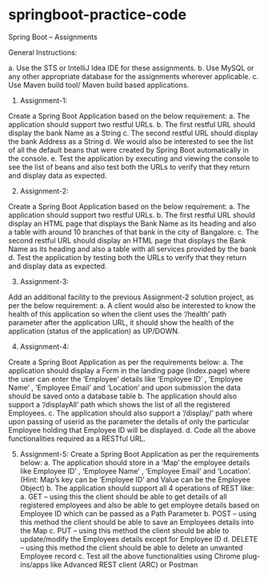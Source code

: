 # springboot-practice-code
Spring Boot – Assignments


General Instructions:

a.	Use the STS or IntelliJ Idea IDE for these assignments.
b.	Use MySQL or any other appropriate database for the assignments wherever applicable.
c.	Use Maven build tool/ Maven build based applications.

1.	Assignment-1:

Create a Spring Boot Application based on the below requirement:
a.	The application should support two restful URLs.
b.	The first restful URL should display the bank Name as a String
c.	The second restful URL should display the bank Address as a String
d.	We would also be interested to see the list of all the default beans that were created by Spring Boot automatically in the console.
e.	Test the application by executing and viewing the console to see the list of beans and also test both the URLs to verify that they return and display data as expected.


2.	Assignment-2:

Create a Spring Boot Application based on the below requirement:
a.	The application should support two restful URLs.
b.	The first restful URL should display an HTML page that displays the Bank Name as its heading and also a table with around 10 branches of that bank in the city of Bangalore.
c.	The second restful URL should display an HTML page that displays the Bank Name as its heading and also a table with all services provided by the bank
d.	Test the application by testing both the URLs to verify that they return and display data as expected.

3.	Assignment-3:

Add an additional facility to the previous Assignment-2 solution project, as per the below requirement:
a.	A client would also be interested to know the health of this application so when the client uses the ‘/health’ path parameter after the application URL, it should show the health of the application (status of the application) as UP/DOWN.


4.	Assignment-4:

Create a Spring Boot Application as per the requirements below:
a.	The application should display a Form in the landing page (index.page) where the user can enter the ‘Employee’ details like ‘Employee ID’ , ‘Employee Name’ , ‘Employee Email’ and ‘Location’ and upon submission the data should be saved onto a database table
b.	The application should also support a ‘/displayAll’ path which shows the list of all the registered Employees.
c.	The application should also support a ‘/display/<userid>’ path where upon passing of userid as the parameter the details of only the particular Employee holding that Employee ID will be displayed.
d.	Code all the above functionalities required as a RESTful URL.


5.	Assignment-5:
	      Create a Spring Boot Application as per the requirements below:
a.	The application should store in a ‘Map’ the employee details like Employee ID’ , ‘Employee Name’ , ‘Employee Email’ and ‘Location’. (Hint: Map’s key can be ‘Employee ID’ and Value can be the Employee Object)
b.	The application should support all 4 operations of REST like:
a.	GET – using this the client should be able to get details of all registered employees and also be able to get employee details based on Employee ID which can be passed as a Path Parameter
b.	POST – using this method the client should be able to save an Employees details into the Map
c.	PUT – using this method the client should be able to update/modify the Employees details except for Employee ID
d.	DELETE – using this method the client should be able to delete an unwanted Employee record
c.	Test all the above functionalities using Chrome plug-ins/apps like Advanced REST client (ARC) or Postman


	

		
		


